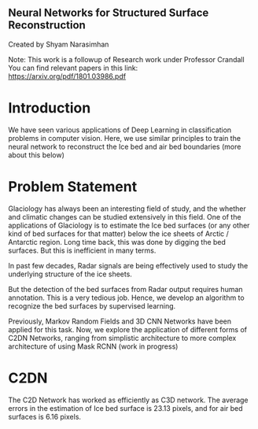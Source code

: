 ## Neural Networks for Structured Surface Reconstruction
Created by Shyam Narasimhan

Note: This work is a followup of Research work under Professor Crandall
You can find relevant papers in this link: https://arxiv.org/pdf/1801.03986.pdf

# Introduction
We have seen various applications of Deep Learning in classification problems in computer vision.
Here, we use similar principles to train the neural network to reconstruct the Ice bed and air bed boundaries (more about this below)

# Problem Statement
Glaciology has always been an interesting field of study, and the whether and climatic changes can be studied extensively in this field.
One of the applications of Glaciology is to estimate the Ice bed surfaces (or any other kind of bed surfaces for that matter) below the ice sheets of Arctic / Antarctic region.
Long time back, this was done by digging the bed surfaces. But this is inefficient in many terms.

In past few decades, Radar signals are being effectively used to study the underlying structure of the ice sheets.

But the detection of the bed surfaces from Radar output requires human annotation. This is a very tedious job.
Hence, we develop an algorithm to recognize the bed surfaces by supervised learning.


Previously, Markov Random Fields and 3D CNN Networks have been applied for this task.
Now, we explore the application of different forms of C2DN Networks, ranging from simplistic architecture to more complex architecture of using Mask RCNN (work in progress)

# C2DN
The C2D Network has worked as efficiently as C3D network. The average errors in the estimation of Ice bed surface is 23.13 pixels, and for air bed surfaces is 6.16 pixels.
